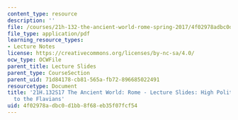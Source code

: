 ```yaml
---
content_type: resource
description: ''
file: /courses/21h-132-the-ancient-world-rome-spring-2017/4f02978adbc0d1bb8f68eb35f07fcf54_MIT21H_132S17_HighPolitic1.pdf
file_type: application/pdf
learning_resource_types:
- Lecture Notes
license: https://creativecommons.org/licenses/by-nc-sa/4.0/
ocw_type: OCWFile
parent_title: Lecture Slides
parent_type: CourseSection
parent_uid: 71d84178-cb81-565a-fb72-896685022491
resourcetype: Document
title: '21H.132S17 The Ancient World: Rome - Lecture Slides: High Politics - The Julio-Claudians
  to the Flavians'
uid: 4f02978a-dbc0-d1bb-8f68-eb35f07fcf54
---
```


